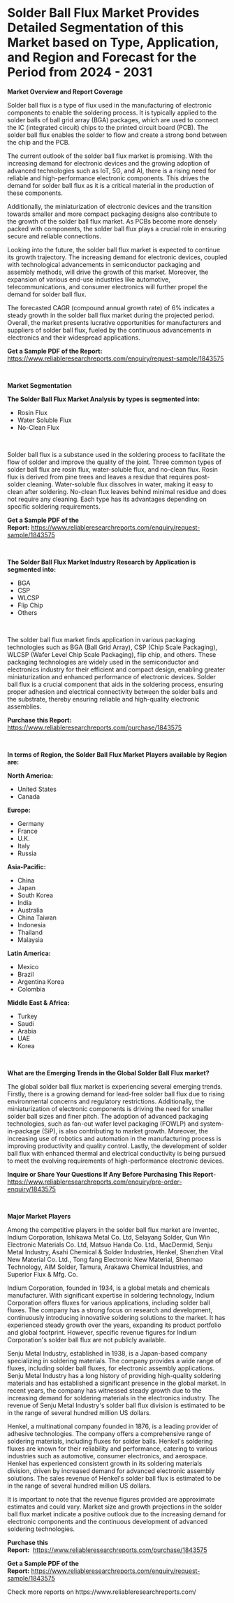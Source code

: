 <p><h1>Solder Ball Flux Market Provides Detailed Segmentation of this Market based on Type, Application, and Region and Forecast for the Period from 2024 - 2031</h1></p><p><strong>Market Overview and Report Coverage</strong></p>
<p><p>Solder ball flux is a type of flux used in the manufacturing of electronic components to enable the soldering process. It is typically applied to the solder balls of ball grid array (BGA) packages, which are used to connect the IC (integrated circuit) chips to the printed circuit board (PCB). The solder ball flux enables the solder to flow and create a strong bond between the chip and the PCB.</p><p>The current outlook of the solder ball flux market is promising. With the increasing demand for electronic devices and the growing adoption of advanced technologies such as IoT, 5G, and AI, there is a rising need for reliable and high-performance electronic components. This drives the demand for solder ball flux as it is a critical material in the production of these components.</p><p>Additionally, the miniaturization of electronic devices and the transition towards smaller and more compact packaging designs also contribute to the growth of the solder ball flux market. As PCBs become more densely packed with components, the solder ball flux plays a crucial role in ensuring secure and reliable connections.</p><p>Looking into the future, the solder ball flux market is expected to continue its growth trajectory. The increasing demand for electronic devices, coupled with technological advancements in semiconductor packaging and assembly methods, will drive the growth of this market. Moreover, the expansion of various end-use industries like automotive, telecommunications, and consumer electronics will further propel the demand for solder ball flux.</p><p>The forecasted CAGR (compound annual growth rate) of 6% indicates a steady growth in the solder ball flux market during the projected period. Overall, the market presents lucrative opportunities for manufacturers and suppliers of solder ball flux, fueled by the continuous advancements in electronics and their widespread applications.</p></p>
<p><strong>Get a Sample PDF of the Report:</strong> <a href="https://www.reliableresearchreports.com/enquiry/request-sample/1843575">https://www.reliableresearchreports.com/enquiry/request-sample/1843575</a></p>
<p>&nbsp;</p>
<p><strong>Market Segmentation</strong></p>
<p><strong>The Solder Ball Flux Market Analysis by types is segmented into:</strong></p>
<p><ul><li>Rosin Flux</li><li>Water Soluble Flux</li><li>No-Clean Flux</li></ul></p>
<p>&nbsp;</p>
<p><p>Solder ball flux is a substance used in the soldering process to facilitate the flow of solder and improve the quality of the joint. Three common types of solder ball flux are rosin flux, water-soluble flux, and no-clean flux. Rosin flux is derived from pine trees and leaves a residue that requires post-solder cleaning. Water-soluble flux dissolves in water, making it easy to clean after soldering. No-clean flux leaves behind minimal residue and does not require any cleaning. Each type has its advantages depending on specific soldering requirements.</p></p>
<p><strong>Get a Sample PDF of the Report:</strong>&nbsp;<a href="https://www.reliableresearchreports.com/enquiry/request-sample/1843575">https://www.reliableresearchreports.com/enquiry/request-sample/1843575</a></p>
<p>&nbsp;</p>
<p><strong>The Solder Ball Flux Market Industry Research by Application is segmented into:</strong></p>
<p><ul><li>BGA</li><li>CSP</li><li>WLCSP</li><li>Flip Chip</li><li>Others</li></ul></p>
<p>&nbsp;</p>
<p><p>The solder ball flux market finds application in various packaging technologies such as BGA (Ball Grid Array), CSP (Chip Scale Packaging), WLCSP (Wafer Level Chip Scale Packaging), flip chip, and others. These packaging technologies are widely used in the semiconductor and electronics industry for their efficient and compact design, enabling greater miniaturization and enhanced performance of electronic devices. Solder ball flux is a crucial component that aids in the soldering process, ensuring proper adhesion and electrical connectivity between the solder balls and the substrate, thereby ensuring reliable and high-quality electronic assemblies.</p></p>
<p><strong>Purchase this Report:</strong>&nbsp; <a href="https://www.reliableresearchreports.com/purchase/1843575">https://www.reliableresearchreports.com/purchase/1843575</a></p>
<p>&nbsp;</p>
<p><strong>In terms of Region, the Solder Ball Flux Market Players available by Region are:</strong></p>
<p>
    <p> <strong> North America: </strong>
        <ul>
            <li>United States</li>
            <li>Canada</li>
        </ul>
        </p> 
    <p> <strong> Europe: </strong>
        <ul>
            <li>Germany</li>
            <li>France</li>
            <li>U.K.</li>
            <li>Italy</li>
            <li>Russia</li>
        </ul>
        </p> 
    <p> <strong> Asia-Pacific: </strong>
        <ul>
            <li>China</li>
            <li>Japan</li>
            <li>South Korea</li>
            <li>India</li>
            <li>Australia</li>
            <li>China Taiwan</li>
            <li>Indonesia</li>
            <li>Thailand</li>
            <li>Malaysia</li>
        </ul>
        </p> 
    <p> <strong> Latin America: </strong>
        <ul>
            <li>Mexico</li>
            <li>Brazil</li>
            <li>Argentina Korea</li>
            <li>Colombia</li>
        </ul>
        </p> 
    <p> <strong> Middle East & Africa: </strong>
        <ul>
            <li>Turkey</li>
            <li>Saudi</li>
            <li>Arabia</li>
            <li>UAE</li>
            <li>Korea</li>
        </ul>
    </p>
    </p>
<p>&nbsp;</p>
<p><strong>What are the Emerging Trends in the Global Solder Ball Flux market?</strong></p>
<p><p>The global solder ball flux market is experiencing several emerging trends. Firstly, there is a growing demand for lead-free solder ball flux due to rising environmental concerns and regulatory restrictions. Additionally, the miniaturization of electronic components is driving the need for smaller solder ball sizes and finer pitch. The adoption of advanced packaging technologies, such as fan-out wafer level packaging (FOWLP) and system-in-package (SiP), is also contributing to market growth. Moreover, the increasing use of robotics and automation in the manufacturing process is improving productivity and quality control. Lastly, the development of solder ball flux with enhanced thermal and electrical conductivity is being pursued to meet the evolving requirements of high-performance electronic devices.</p></p>
<p><strong>Inquire or Share Your Questions If Any Before Purchasing This Report</strong>- <a href="https://www.reliableresearchreports.com/enquiry/pre-order-enquiry/1843575">https://www.reliableresearchreports.com/enquiry/pre-order-enquiry/1843575</a></p>
<p>&nbsp;</p>
<p><strong>Major Market Players</strong></p>
<p><p>Among the competitive players in the solder ball flux market are Inventec, Indium Corporation, Ishikawa Metal Co. Ltd, Selayang Solder, Qun Win Electronic Materials Co. Ltd, Matsuo Handa Co. Ltd., MacDermid, Senju Metal Industry, Asahi Chemical & Solder Industries, Henkel, Shenzhen Vital New Material Co. Ltd., Tong fang Electronic New Material, Shenmao Technology, AIM Solder, Tamura, Arakawa Chemical Industries, and Superior Flux & Mfg. Co.</p><p>Indium Corporation, founded in 1934, is a global metals and chemicals manufacturer. With significant expertise in soldering technology, Indium Corporation offers fluxes for various applications, including solder ball fluxes. The company has a strong focus on research and development, continuously introducing innovative soldering solutions to the market. It has experienced steady growth over the years, expanding its product portfolio and global footprint. However, specific revenue figures for Indium Corporation's solder ball flux are not publicly available.</p><p>Senju Metal Industry, established in 1938, is a Japan-based company specializing in soldering materials. The company provides a wide range of fluxes, including solder ball fluxes, for electronic assembly applications. Senju Metal Industry has a long history of providing high-quality soldering materials and has established a significant presence in the global market. In recent years, the company has witnessed steady growth due to the increasing demand for soldering materials in the electronics industry. The revenue of Senju Metal Industry's solder ball flux division is estimated to be in the range of several hundred million US dollars.</p><p>Henkel, a multinational company founded in 1876, is a leading provider of adhesive technologies. The company offers a comprehensive range of soldering materials, including fluxes for solder balls. Henkel's soldering fluxes are known for their reliability and performance, catering to various industries such as automotive, consumer electronics, and aerospace. Henkel has experienced consistent growth in its soldering materials division, driven by increased demand for advanced electronic assembly solutions. The sales revenue of Henkel's solder ball flux is estimated to be in the range of several hundred million US dollars.</p><p>It is important to note that the revenue figures provided are approximate estimates and could vary. Market size and growth projections in the solder ball flux market indicate a positive outlook due to the increasing demand for electronic components and the continuous development of advanced soldering technologies.</p></p>
<p><strong>Purchase this Report:</strong>&nbsp;&nbsp;<a href="https://www.reliableresearchreports.com/purchase/1843575">https://www.reliableresearchreports.com/purchase/1843575</a></p>
<p></p>
<p><strong>Get a Sample PDF of the Report:</strong>&nbsp;<a href="https://www.reliableresearchreports.com/enquiry/request-sample/1843575">https://www.reliableresearchreports.com/enquiry/request-sample/1843575</a></p>
<p>Check more reports on https://www.reliableresearchreports.com/</p>